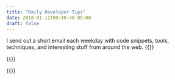 ```yaml
---
title: "Daily Developer Tips"
date: 2018-01-11T09:40:48-05:00
draft: false
---
```


I send out a short email each weekday with code snippets, tools, techniques, and interesting stuff from around the web. {{<cta for="mc-subscribers">}}

{{<mailchimp>}}

{{<cta for="global">}}